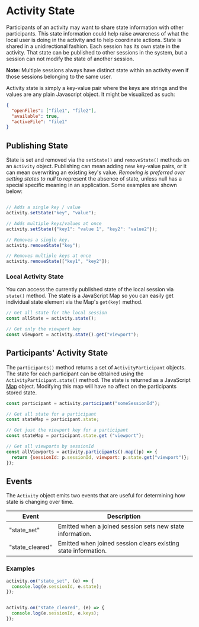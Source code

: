 # Activity State

Participants of an activity may want to share state information with other participants.  This state information could help raise awareness of what the local user is doing in the activity and to help coordinate actions. State is shared in a unidirectional fashion.  Each session has its own state in the activity. That state can be published to other sessions in the system, but a session can not modify the state of another session.

**Note:** Multiple sessions always have distinct state within an activity even if those sessions belonging to the same user.

Activity state is simply a key-value pair where the keys are strings and the values are any plain Javascript object.  It might be visualized as such:

```json
{
  "openFiles": ["file1", "file2"],
  "available": true,
  "activeFile": "file1"
}
```

## Publishing State

State is set and removed via the `setState()` and `removeState()` methods on an `Activity` object. Publishing can mean adding new key-value pairs, or it can mean overwriting an existing key's value.  *Removing is preferred over setting states to null* to represent the absence of state, unless null has a special specific meaning in an application.  Some examples are shown below:

```js

// Adds a single key / value
activity.setState("key", "value");

// Adds multiple keys/values at once
activity.setState({"key1": "value 1", "key2": "value2"});

// Removes a single key.
activity.removeState("key");

// Removes multiple keys at once
activity.removeState(["key1", "key2"]);
```

### Local Activity State

You can access the currently published state of the local session via `state()` method. The state is a JavaScript Map so you can easily get individual state element via the Map's `get(key)` method.
 
```js
// Get all state for the local session
const allState = activity.state();

// Get only the viewport key
const viewport = activity.state().get("viewport");
```
 

## Participants' Activity State

The `participants()` method returns a set of `ActivityParticipant` objects.  The state for each participant can be obtained using the `ActivityParticipant.state()` method. The state is returned as a JavaScript [Map](https://developer.mozilla.org/en-US/docs/Web/JavaScript/Reference/Global_Objects/Map) object. Modifying this map will have no affect on the participants stored state.

```js
const participant = activity.participant("someSessionId");

// Get all state for a participant 
const stateMap = participant.state;

// Get just the viewport key for a participant
const stateMap = participant.state.get ("viewport");

// Get all viewports by sessionId
const allViewports = activity.participants().map((p) => {
  return {sessionId: p.sessionId, viewport: p.state.get("viewport")}; 
});
```

## Events

The `Activity` object emits two events that are useful for determining how state is changing over time.

| Event | Description |
| --- | --- |
| "state_set" | Emitted when a joined session sets new state information. |
| "state_cleared" | Emitted when joined session clears existing state information. |

### Examples

```js
activity.on("state_set", (e) => {
  console.log(e.sessionId, e.state);
});


activity.on("state_cleared", (e) => {
  console.log(e.sessionId, e.keys);
});
```
